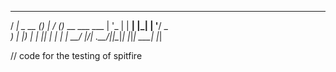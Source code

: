   ____        _ _    __ _          
 / ___| _ __ (_) |_ / _(_)_ __ ___ 
 \___ \| '_ \| | __| |_| | '__/ _ \
  ___) | |_) | | |_|  _| | | |  __/
 |____/| .__/|_|\__|_| |_|_|  \___|
       |_|         
       
       
//  code for the testing of spitfire
